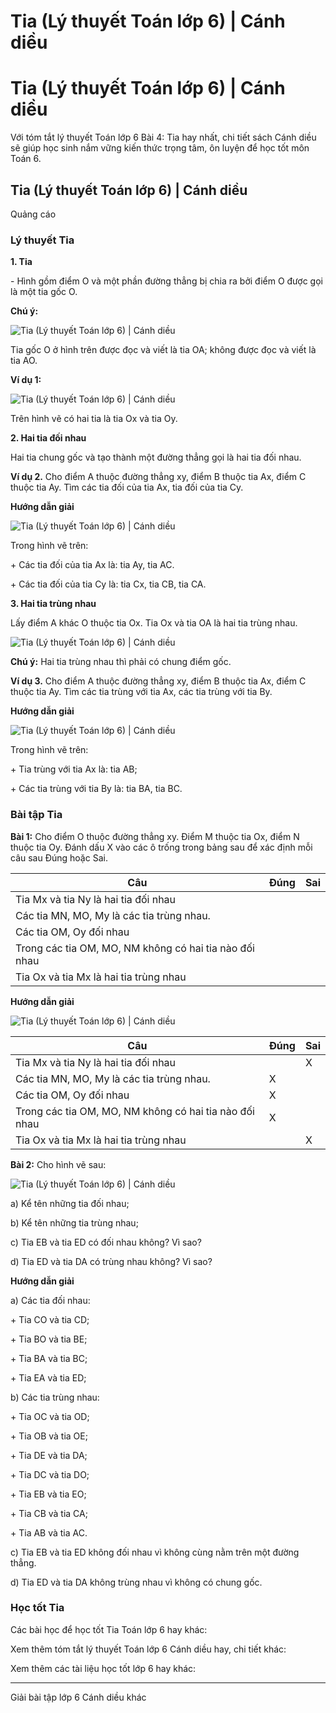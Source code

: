 # Tia (Lý thuyết Toán lớp 6) | Cánh diều

# Tia (Lý thuyết Toán lớp 6) | Cánh diều

Với tóm tắt lý thuyết Toán lớp 6 Bài 4: Tia hay nhất, chi tiết sách Cánh diều sẽ giúp học sinh nắm vững kiến thức trọng tâm, ôn luyện để học tốt môn Toán 6.

## Tia (Lý thuyết Toán lớp 6) | Cánh diều

Quảng cáo

### **Lý thuyết Tia**

**1\. Tia**

\- Hình gồm điểm O và một phần đường thẳng bị chia ra bởi điểm O được gọi là một tia gốc O.

**Chú ý:**

![Tia \(Lý thuyết Toán lớp 6\) | Cánh diều](https://vietjack.com/toan-6-canh-dieu/images/ly-thuyet-bai-4-tia-128855.PNG)

Tia gốc O ở hình trên được đọc và viết là tia OA; không được đọc và viết là tia AO.

**Ví dụ 1:**

![Tia \(Lý thuyết Toán lớp 6\) | Cánh diều](https://vietjack.com/toan-6-canh-dieu/images/ly-thuyet-bai-4-tia-128856.PNG)

Trên hình vẽ có hai tia là tia Ox và tia Oy.

**2\. Hai tia đối nhau**

Hai tia chung gốc và tạo thành một đường thẳng gọi là hai tia đối nhau.

**Ví dụ 2.** Cho điểm A thuộc đường thẳng xy, điểm B thuộc tia Ax, điểm C thuộc tia Ay. Tìm các tia đối của tia Ax, tia đối của tia Cy.

**Hướng dẫn giải**

![Tia \(Lý thuyết Toán lớp 6\) | Cánh diều](https://vietjack.com/toan-6-canh-dieu/images/ly-thuyet-bai-4-tia-128861.PNG)

Trong hình vẽ trên:

\+ Các tia đối của tia Ax là: tia Ay, tia AC.

\+ Các tia đối của tia Cy là: tia Cx, tia CB, tia CA.

**3\. Hai tia trùng nhau**

Lấy điểm A khác O thuộc tia Ox. Tia Ox và tia OA là hai tia trùng nhau.

![Tia \(Lý thuyết Toán lớp 6\) | Cánh diều](https://vietjack.com/toan-6-canh-dieu/images/ly-thuyet-bai-4-tia-128862.PNG)

**Chú ý:** Hai tia trùng nhau thì phải có chung điểm gốc.

**Ví dụ 3.** Cho điểm A thuộc đường thẳng xy, điểm B thuộc tia Ax, điểm C thuộc tia Ay. Tìm các tia trùng với tia Ax, các tia trùng với tia By.

**Hướng dẫn giải**

![Tia \(Lý thuyết Toán lớp 6\) | Cánh diều](https://vietjack.com/toan-6-canh-dieu/images/ly-thuyet-bai-4-tia-128863.PNG)

Trong hình vẽ trên:

\+ Tia trùng với tia Ax là: tia AB;

\+ Các tia trùng với tia By là: tia BA, tia BC.

### **Bài tập Tia**

**Bài 1:** Cho điểm O thuộc đường thẳng xy. Điểm M thuộc tia Ox, điểm N thuộc tia Oy. Đánh dấu X vào các ô trống trong bảng sau để xác định mỗi câu sau Đúng hoặc Sai.

**Câu** | **Đúng** | **Sai**  
---|---|---  
Tia Mx và tia Ny là hai tia đối nhau |  |   
Các tia MN, MO, My là các tia trùng nhau. |  |   
Các tia OM, Oy đối nhau |  |   
Trong các tia OM, MO, NM không có hai tia nào đối nhau |  |   
Tia Ox và tia Mx là hai tia trùng nhau |  |   
  
**Hướng dẫn giải**

![Tia \(Lý thuyết Toán lớp 6\) | Cánh diều](https://vietjack.com/toan-6-canh-dieu/images/ly-thuyet-bai-4-tia-128866.PNG)

**Câu** | **Đúng** | **Sai**  
---|---|---  
Tia Mx và tia Ny là hai tia đối nhau |  | X  
Các tia MN, MO, My là các tia trùng nhau. | X |   
Các tia OM, Oy đối nhau | X |   
Trong các tia OM, MO, NM không có hai tia nào đối nhau | X |   
Tia Ox và tia Mx là hai tia trùng nhau |  | X  
  
**Bài 2:** Cho hình vẽ sau:

![Tia \(Lý thuyết Toán lớp 6\) | Cánh diều](https://vietjack.com/toan-6-canh-dieu/images/ly-thuyet-bai-4-tia-128869.PNG)

a) Kể tên những tia đối nhau;

b) Kể tên những tia trùng nhau;

c) Tia EB và tia ED có đối nhau không? Vì sao?

d) Tia ED và tia DA có trùng nhau không? Vì sao?

**Hướng dẫn giải**

a) Các tia đối nhau:

\+ Tia CO và tia CD;

\+ Tia BO và tia BE;

\+ Tia BA và tia BC;

\+ Tia EA và tia ED;

b) Các tia trùng nhau:

\+ Tia OC và tia OD;

\+ Tia OB và tia OE;

\+ Tia DE và tia DA;

\+ Tia DC và tia DO;

\+ Tia EB và tia EO;

\+ Tia CB và tia CA;

\+ Tia AB và tia AC.

c) Tia EB và tia ED không đối nhau vì không cùng nằm trên một đường thẳng.

d) Tia ED và tia DA không trùng nhau vì không có chung gốc.

### **Học tốt Tia**

Các bài học để học tốt Tia Toán lớp 6 hay khác:

Xem thêm tóm tắt lý thuyết Toán lớp 6 Cánh diều hay, chi tiết khác:

Xem thêm các tài liệu học tốt lớp 6 hay khác:

* * *

Giải bài tập lớp 6 Cánh diều khác
